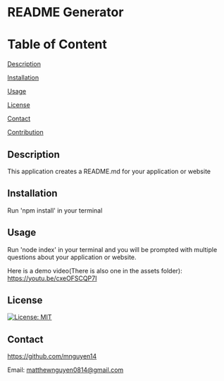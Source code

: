 # README Generator

# Table of Content
[Description](#Description)

[Installation](#Installation)

[Usage](#Usage)

[License](#License)

[Contact](#Contact)

[Contribution](#Contribution)

## Description
This application creates a README.md for your application or website

## Installation
Run 'npm install' in your terminal

## Usage
Run 'node index' in your terminal and you will be prompted with multiple questions about your application or website.

Here is a demo video(There is also one in the assets folder):
https://youtu.be/cxeOFSCQP7I


## License
[![License: MIT](https://img.shields.io/badge/License-MIT-yellow.svg)](https://opensource.org/licenses/MIT)

## Contact
https://github.com/mnguyen14

Email: matthewnguyen0814@gmail.com